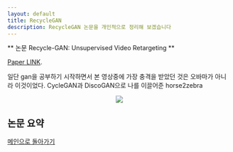 ```yaml
---
layout: default
title: RecycleGAN
description: RecycleGAN 논문을 개인적으로 정리해 보겠습니다
---
```


** 논문 Recycle-GAN: Unsupervised Video Retargeting **

[Paper LINK](https://arxiv.org/pdf/1808.05174.pdf).

일단 gan을 공부하기 시작하면서 본 영상중에 가장 충격을 받았던 것은 오바마가 아니라 이것이었다.
CycleGAN과 DiscoGAN으로 나를 이끌어준 horse2zebra

<p align="center">
    <img src="http://5b0988e595225.cdn.sohucs.com/images/20180912/6edfe8819f7b467f8060b9e83fc2e031.gif" />
</p>


## 논문 요약 




[메인으로 돌아가기](./)
